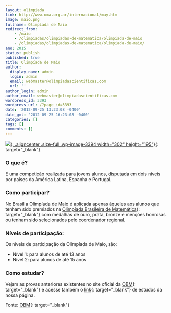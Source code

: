 ```yaml
---
layout: olimpiada 
link: http://www.oma.org.ar/internacional/may.htm
image: maio.png 
fullname: Olimpíada de Maio 
redirect_from: 
    - /maio
    - /olimpiadas/olimpiadas-de-matematica/olimpiada-de-maio
    - /olimpiadas/olimpiadas-de-matematica/olimpiada-de-maio/
ano: 2015
status: publish
published: true
title: Olimpíada de Maio
author:
  display_name: admin
  login: admin
  email: webmaster@olimpiadascientificas.com
  url: ''
author_login: admin
author_email: webmaster@olimpiadascientificas.com
wordpress_id: 3393
wordpress_url: /?page_id=3393
date: '2012-09-25 13:23:08 -0400'
date_gmt: '2012-09-25 16:23:08 -0400'
categories: []
tags: []
comments: []
---
```


[![](/wp-content/uploads/2012/09/maio.png){: .aligncenter .size-full .wp-image-3394 width="302" height="195"}][1]{: target="_blank"}

### O que é?

É uma competição realizada para jovens alunos, disputada em dois níveis por países da América Latina, Espanha e Portugal.


### Como participar?

No Brasil a Olimpíada de Maio é aplicada apenas àqueles aos alunos que tenham sido premiados na [Olimpíada Brasileira de Matemática][2]{: target="_blank"} com medalhas de ouro, prata, bronze e menções honrosas ou tenham
sido selecionados pelo coordenador regional.


### Níveis de participação:

Os níveis de participação da Olimpíada de Maio, são:


* Nível 1: para alunos de até 13 anos
* Nível 2: para alunos de até 15 anos
  




### Como estudar?

Vejam as provas anteriores existentes no site oficial da [OBM][3]{: target="_blank"} e acesse também o [link][4]{: target="_blank"} de estudos da nossa página.


Fonte: [OBM][5]{: target="_blank"}

  
 



[1]: http://www.oma.org.ar/internacional/may.htm "Olimpíadas de Maio"
[2]: /olimpiadas/olimpiadas-de-matematica/obm/ "Olimpíada Brasileira de Matemática"
[3]: http://www.obm.org.br/opencms/como_se_preparar/provas/provas_maio.html "Olimpíada Brasileira de Matemática"
[4]: /estudo/matematica/ "Estudo de Matemática"
[5]: http://www.obm.org.br/opencms/competicoes/internacionais/olimp_maio.html "Olimpíadas de Maio"

